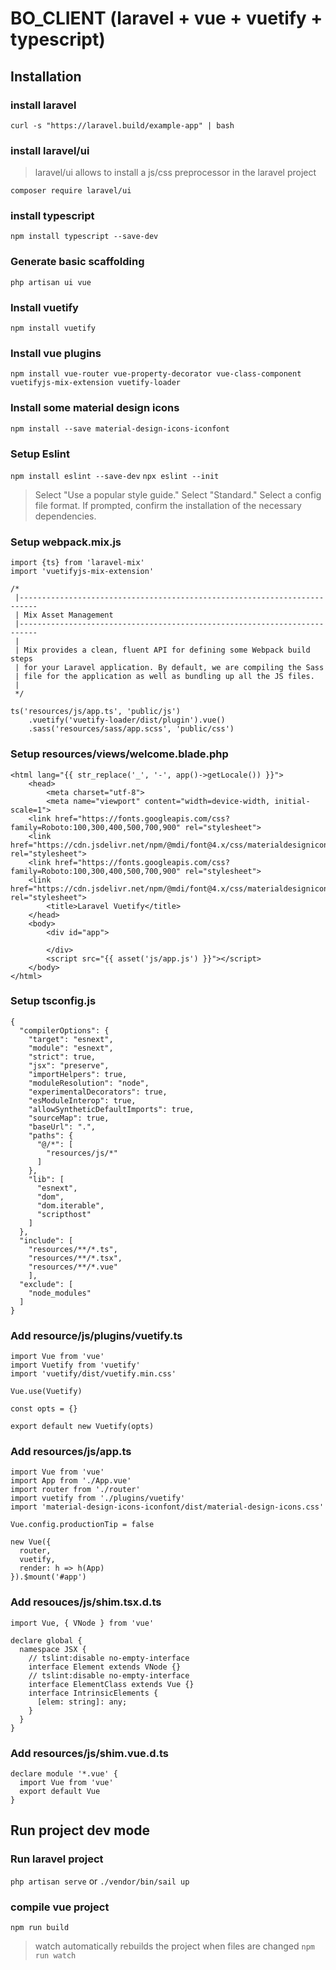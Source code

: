 # BO_CLIENT (laravel + vue + vuetify + typescript)


## Installation

###  install laravel

``curl -s "https://laravel.build/example-app" | bash``

###  install laravel/ui

  > laravel/ui allows to install a js/css preprocessor in the laravel project

``composer require laravel/ui``

### install typescript

``npm install typescript --save-dev``

### Generate basic scaffolding

``php artisan ui vue``

### Install vuetify 

``npm install vuetify``

### Install vue plugins

``npm install vue-router vue-property-decorator vue-class-component vuetifyjs-mix-extension vuetify-loader``

### Install some material design icons

``npm install --save material-design-icons-iconfont``

### Setup Eslint

``npm install eslint --save-dev``
``npx eslint --init``
> Select "Use a popular style guide."
> Select "Standard."
> Select a config file format.
> If prompted, confirm the installation of the necessary dependencies.

### Setup webpack.mix.js

```
import {ts} from 'laravel-mix'
import 'vuetifyjs-mix-extension'

/*
 |--------------------------------------------------------------------------
 | Mix Asset Management
 |--------------------------------------------------------------------------
 |
 | Mix provides a clean, fluent API for defining some Webpack build steps
 | for your Laravel application. By default, we are compiling the Sass
 | file for the application as well as bundling up all the JS files.
 |
 */

ts('resources/js/app.ts', 'public/js')
    .vuetify('vuetify-loader/dist/plugin').vue()
    .sass('resources/sass/app.scss', 'public/css')
```

### Setup resources/views/welcome.blade.php

```
<html lang="{{ str_replace('_', '-', app()->getLocale()) }}">
    <head>
        <meta charset="utf-8">
        <meta name="viewport" content="width=device-width, initial-scale=1">
    <link href="https://fonts.googleapis.com/css?family=Roboto:100,300,400,500,700,900" rel="stylesheet">
    <link href="https://cdn.jsdelivr.net/npm/@mdi/font@4.x/css/materialdesignicons.min.css" rel="stylesheet">
    <link href="https://fonts.googleapis.com/css?family=Roboto:100,300,400,500,700,900" rel="stylesheet">
    <link href="https://cdn.jsdelivr.net/npm/@mdi/font@4.x/css/materialdesignicons.min.css" rel="stylesheet">
        <title>Laravel Vuetify</title>
    </head>
    <body>
        <div id="app">

        </div>
        <script src="{{ asset('js/app.js') }}"></script>
    </body>
</html>
```

### Setup tsconfig.js

```
{
  "compilerOptions": {
    "target": "esnext",
    "module": "esnext",
    "strict": true,
    "jsx": "preserve",
    "importHelpers": true,
    "moduleResolution": "node",
    "experimentalDecorators": true,
    "esModuleInterop": true,
    "allowSyntheticDefaultImports": true,
    "sourceMap": true,
    "baseUrl": ".",
    "paths": {
      "@/*": [
        "resources/js/*"
      ]
    },
    "lib": [
      "esnext",
      "dom",
      "dom.iterable",
      "scripthost"
    ]
  },
  "include": [
    "resources/**/*.ts",
    "resources/**/*.tsx",
    "resources/**/*.vue"
    ],
  "exclude": [
    "node_modules"
  ]
}
```

### Add resource/js/plugins/vuetify.ts

```
import Vue from 'vue'
import Vuetify from 'vuetify'
import 'vuetify/dist/vuetify.min.css'

Vue.use(Vuetify)

const opts = {}

export default new Vuetify(opts)
```

### Add resources/js/app.ts

```
import Vue from 'vue'
import App from './App.vue'
import router from './router'
import vuetify from './plugins/vuetify'
import 'material-design-icons-iconfont/dist/material-design-icons.css'

Vue.config.productionTip = false

new Vue({
  router,
  vuetify,
  render: h => h(App)
}).$mount('#app')
```

### Add resouces/js/shim.tsx.d.ts

```
import Vue, { VNode } from 'vue'

declare global {
  namespace JSX {
    // tslint:disable no-empty-interface
    interface Element extends VNode {}
    // tslint:disable no-empty-interface
    interface ElementClass extends Vue {}
    interface IntrinsicElements {
      [elem: string]: any;
    }
  }
}
```

### Add resources/js/shim.vue.d.ts

```
declare module '*.vue' {
  import Vue from 'vue'
  export default Vue
}
```

## Run project dev mode

### Run laravel project

``php artisan serve``
or
``./vendor/bin/sail up``

### compile vue project

``npm run build``

> watch automatically rebuilds the project when files are changed
> ``npm run watch``
